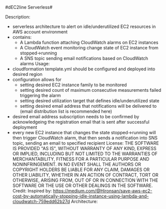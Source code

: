 #dEC2line Serverless#

Description:
* serverless architecture to alert on idle/underutilized EC2 resources in AWS account environment
* contains:
  * A Lambda function attaching CloudWatch alarms on EC2 instances
  * A CloudWatch event monitoring change state of EC2 instance from stopped->running
  * A SNS topic sending email notifications based on CloudWatch alarms
Usage:
* cloudformation template.yml should be configured and deployed into desired region
* configuration allows for
  * setting desired EC2 instance family to be monitored
  * setting desired count of maximum consecutive measurements failed triggering the alarm
  * setting desired utilization target that defines idle/underutilized state
  * setting desired email address that notifications will be delivered to (email distribution list is recommended here)
* desired email address subscription needs to be confirmed by acknowledgeing the registration email that is sent after successful deployment 
* every new EC2 instance that changes the state stopped->running will then trigger CloudWatch alarm, that then sends a notification into SNS topic, sending an email to specified recipient
License:
THE SOFTWARE IS PROVIDED "AS IS", WITHOUT WARRANTY OF ANY KIND, EXPRESS OR IMPLIED, INCLUDING BUT NOT LIMITED TO THE WARRANTIES OF MERCHANTABILITY, FITNESS FOR A PARTICULAR PURPOSE AND NONINFRINGEMENT. IN NO EVENT SHALL THE AUTHORS OR COPYRIGHT HOLDERS BE LIABLE FOR ANY CLAIM, DAMAGES OR OTHER LIABILITY, WHETHER IN AN ACTION OF CONTRACT, TORT OR OTHERWISE, ARISING FROM, OUT OF OR IN CONNECTION WITH THE SOFTWARE OR THE USE OR OTHER DEALINGS IN THE SOFTWARE.
Credit:
Inspired by: https://medium.com/@Hironsan/save-aws-ec2-cost-by-automatically-stopping-idle-instance-using-lambda-and-cloudwatch-759edd62b27d
Architecture: 



